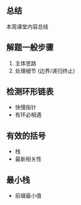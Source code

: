 总结
----
本周课堂内容总结


解题一般步骤
----------

1. 主体思路
2. 处理细节 (边界/递归终止)

检测环形链表
----------

* 快慢指针
* 有环必相遇


有效的括号
----------

* 栈
* 最新相关性


最小栈
-------
* 前缀最小值

